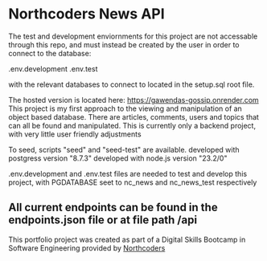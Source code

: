 # Northcoders News API

The test and development enviornments for this project are not accessable through this repo, and must instead be created by the user in order to connect to the database:

.env.development
.env.test

with the relevant databases to connect to located in the setup.sql root file.


The hosted version is located here: https://gawendas-gossip.onrender.com
This project is my first approach to the viewing and manipulation of an object based database. There are articles, comments, users and topics that can all be found and manipulated. This is currently only a backend project, with very little user friendly adjustments

To seed, scripts "seed" and "seed-test" are available. 
developed with postgress version "8.7.3" 
developed with node.js version "23.2/0"

.env.development and .env.test files are needed to test and develop this project, with PGDATABASE seet to nc_news and nc_news_test respectively

All current endpoints can be found in the endpoints.json file or at file path /api
--- 

This portfolio project was created as part of a Digital Skills Bootcamp in Software Engineering provided by [Northcoders](https://northcoders.com/)
